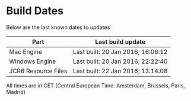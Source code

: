 # Build Dates

Below are the last known dates to updates

Part | Last build update
-----|-----
Mac Engine | Last built: 20 Jan 2016; 16:06:12
Windows Engine | Last built: 20 Jan 2016; 22:22:40
JCR6 Resource Files | Last built: 22 Jan 2016; 13:14:08
All times are in CET (Central European Time: Amsterdam, Brussels, Paris, Madrid)



